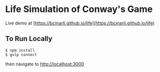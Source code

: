 # Life Simulation of Conway's Game
Live demo at [https://bcinarli.github.io/life](https://bcinarli.github.io/life)

## To Run Locally
```
$ npm install
$ gulp connect
```

then navigate to [http://localhost:3000](http://localhost:3000)
